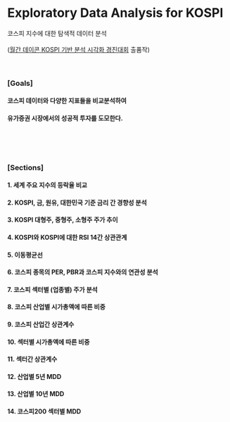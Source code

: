 # Exploratory Data Analysis for KOSPI  
코스피 지수에 대한 탐색적 데이터 분석  
<br />
([월간 데이콘 KOSPI 기반 분석 시각화 경진대회](https://dacon.io/competitions/official/235980/codeshare/6770) 출품작)
<br />
<br />
<br />

### [Goals]
#### 코스피 데이터와 다양한 지표들을 비교분석하여
#### 유가증권 시장에서의 성공적 투자를 도모한다.
<br />
<br />
<br />

### [Sections]
#### 1. 세계 주요 지수의 등락율 비교
#### 2. KOSPI, 금, 원유, 대한민국 기준 금리 간 경향성 분석
#### 3. KOSPI 대형주, 중형주, 소형주 주가 추이
#### 4. KOSPI와 KOSPI에 대한 RSI 14간 상관관계
#### 5. 이동평균선
#### 6. 코스피 종목의 PER, PBR과 코스피 지수와의 연관성 분석
#### 7. 코스피 섹터별 (업종별) 주가 분석
#### 8. 코스피 산업별 시가총액에 따른 비중
#### 9. 코스피 산업간 상관계수
#### 10. 섹터별 시가총액에 따른 비중
#### 11. 섹터간 상관계수
#### 12. 산업별 5년 MDD
#### 13. 산업별 10년 MDD
#### 14. 코스피200 섹터별 MDD

<br />
<br />
<br />
<br />
